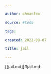```yaml
---

author: ohmanfoo

source: #todo

tags: 

created: 2022-08-07

title: jail

---
```

[[jail.md]]#jail.md